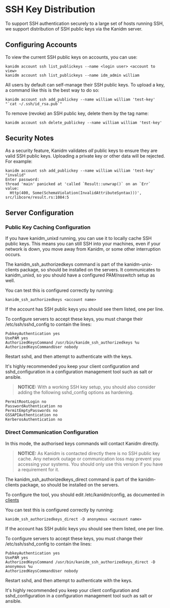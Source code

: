 # SSH Key Distribution

To support SSH authentication securely to a large set of hosts running SSH, we support 
distribution of SSH public keys via the Kanidm server.

## Configuring Accounts

To view the current SSH public keys on accounts, you can use:

    kanidm account ssh list_publickeys --name <login user> <account to view>
    kanidm account ssh list_publickeys --name idm_admin william

All users by default can self-manage their SSH public keys. To upload a key, a command like this
is the best way to do so:

    kanidm account ssh add_publickey --name william william 'test-key' "`cat ~/.ssh/id_rsa.pub`"

To remove (revoke) an SSH public key, delete them by the tag name:

    kanidm account ssh delete_publickey --name william william 'test-key'

## Security Notes

As a security feature, Kanidm validates *all* public keys to ensure they are valid SSH public keys.
Uploading a private key or other data will be rejected. For example:

    kanidm account ssh add_publickey --name william william 'test-key' "invalid"
    Enter password:
    thread 'main' panicked at 'called `Result::unwrap()` on an `Err` value: 
      Http(400, Some(SchemaViolation(InvalidAttributeSyntax)))', src/libcore/result.rs:1084:5

## Server Configuration

### Public Key Caching Configuration

If you have kanidm_unixd running, you can use it to locally cache SSH public keys. This means you
can still SSH into your machines, even if your network is down, you move away from Kanidm, or
some other interruption occurs.

The kanidm_ssh_authorizedkeys command is part of the kanidm-unix-clients package, so should be installed
on the servers. It communicates to kanidm_unixd, so you should have a configured PAM/nsswitch
setup as well.

You can test this is configured correctly by running:

    kanidm_ssh_authorizedkeys <account name>

If the account has SSH public keys you should see them listed, one per line.

To configure servers to accept these keys, you must change their /etc/ssh/sshd_config to
contain the lines:

    PubkeyAuthentication yes
    UsePAM yes
    AuthorizedKeysCommand /usr/bin/kanidm_ssh_authorizedkeys %u
    AuthorizedKeysCommandUser nobody

Restart sshd, and then attempt to authenticate with the keys.

It's highly recommended you keep your client configuration and sshd_configuration in a configuration
management tool such as salt or ansible.

> **NOTICE:**
> With a working SSH key setup, you should also consider adding the following
> sshd_config options as hardening.

    PermitRootLogin no
    PasswordAuthentication no
    PermitEmptyPasswords no
    GSSAPIAuthentication no
    KerberosAuthentication no

### Direct Communication Configuration

In this mode, the authorised keys commands will contact Kanidm directly.

> **NOTICE:**
> As Kanidm is contacted directly there is no SSH public key cache. Any network
> outage or communication loss may prevent you accessing your systems. You should
> only use this version if you have a requirement for it.

The kanidm_ssh_authorizedkeys_direct command is part of the kanidm-clients package, so should be installed
on the servers.

To configure the tool, you should edit /etc/kanidm/config, as documented in [clients](./client_tools.md)

You can test this is configured correctly by running:

    kanidm_ssh_authorizedkeys_direct -D anonymous <account name>

If the account has SSH public keys you should see them listed, one per line.

To configure servers to accept these keys, you must change their /etc/ssh/sshd_config to
contain the lines:

    PubkeyAuthentication yes
    UsePAM yes
    AuthorizedKeysCommand /usr/bin/kanidm_ssh_authorizedkeys_direct -D anonymous %u
    AuthorizedKeysCommandUser nobody

Restart sshd, and then attempt to authenticate with the keys.

It's highly recommended you keep your client configuration and sshd_configuration in a configuration
management tool such as salt or ansible.